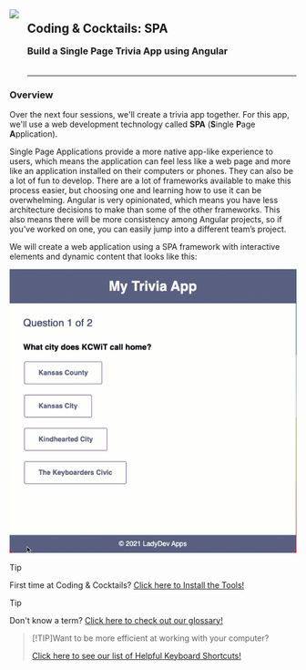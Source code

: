 <div>
    <img src="images/logo.png" style="float: left; margin: 0px 15px 15px 0px; height:125px;">
    <h2 style="display:inline-block;margin-top:1em;">Coding &amp; Cocktails: SPA</h2>
    <h3 style="margin-top:0;margin-bottom:2em;">Build a Single Page Trivia App using Angular</h3>
</div>
<hr>

### Overview

Over the next four sessions, we'll create a trivia app together. For this app, we'll use a web development technology called **SPA** (**S**ingle **P**age **A**pplication).

Single Page Applications provide a more native app-like experience to users, which means the application can feel less like a web page and more like an application installed on their computers or phones. They can also be a lot of fun to develop. There are a lot of frameworks available to make this process easier, but choosing one and learning how to use it can be overwhelming. Angular is very opinionated, which means you have less architecture decisions to make than some of the other frameworks. This also means there will be more consistency among Angular projects, so if you’ve worked on one, you can easily jump into a different team’s project.

We will create a web application using a SPA framework with interactive elements and dynamic content that looks like this:

![Completed trivia application](images/app.gif ':size=600')

>[!TIP]
>First time at Coding & Cocktails?   [Click here to Install the Tools!](/tools/ ':target=_blank')

>[!TIP]
>Don't know a term?   [Click here to check out our glossary!](http://bit.ly/CnCgloss)

>[!TIP]Want to be more efficient at working with your computer?
>
>[Click here to see our list of Helpful Keyboard Shortcuts!](/spa/references/README.md ':target=_blank')

